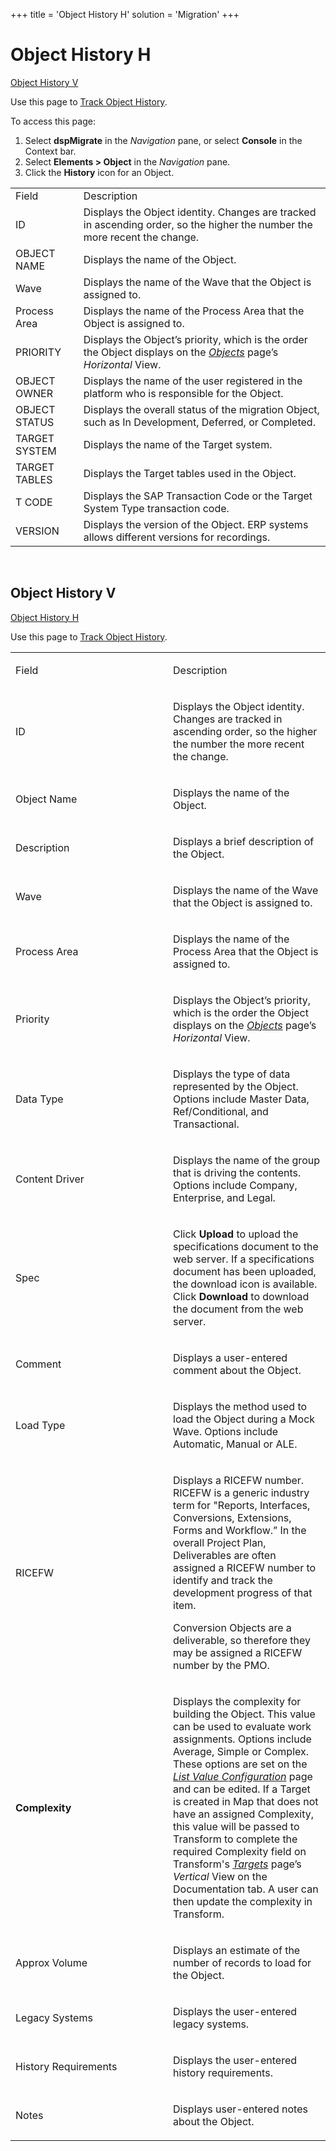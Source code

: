 +++
title = 'Object History H'
solution = 'Migration'
+++

# Object History H

[Object History V](#Object_History_V)

<div class="use">

Use this page to [Track Object
History](../Use_Cases/Configure_Object.htm#Track).

</div>

To access this page:

1.  Select <span style="font-weight: bold;">dspMigrate</span> in the
    <span style="font-style: italic;">Navigation</span> pane, or select
    <span style="font-weight: bold;">Console</span> in the Context bar.
2.  Select <span style="font-weight: bold;">Elements \> Object</span> in
    the <span style="font-style: italic;">Navigation</span> pane.
3.  Click the <span style="font-weight: bold;">History</span> icon for
    an
Object.

|               |                                                                                                                                    |
| ------------- | ---------------------------------------------------------------------------------------------------------------------------------- |
| Field         | Description                                                                                                                        |
| ID            | Displays the Object identity. Changes are tracked in ascending order, so the higher the number the more recent the change.         |
| OBJECT NAME   | Displays the name of the Object.                                                                                                   |
| Wave          | Displays the name of the Wave that the Object is assigned to.                                                                      |
| Process Area  | Displays the name of the Process Area that the Object is assigned to.                                                              |
| PRIORITY      | Displays the Object’s priority, which is the order the Object displays on the *[Objects](Objects_H.htm)* page’s *Horizontal* View. |
| OBJECT OWNER  | Displays the name of the user registered in the platform who is responsible for the Object.                                        |
| OBJECT STATUS | Displays the overall status of the migration Object, such as In Development, Deferred, or Completed.                               |
| TARGET SYSTEM | Displays the name of the Target system.                                                                                            |
| TARGET TABLES | Displays the Target tables used in the Object.                                                                                     |
| T CODE        | Displays the SAP Transaction Code or the Target System Type transaction code.                                                      |
| VERSION       | Displays the version of the Object. ERP systems allows different versions for recordings.                                          |

 

## <span id="Object_History_V"></span>Object History V

[Object History H](Object_History_H.htm)

<div class="use">

Use this page to [Track Object
History](../Use_Cases/Configure_Object.htm#Track).

</div>

<table>
<colgroup>
<col style="width: 50%" />
<col style="width: 50%" />
</colgroup>
<tbody>
<tr class="odd">
<td><p>Field</p></td>
<td><p>Description</p></td>
</tr>
<tr class="even">
<td><p>ID</p></td>
<td><p>Displays the Object identity. Changes are tracked in ascending order, so the higher the number the more recent the change.</p></td>
</tr>
<tr class="odd">
<td><p>Object Name</p></td>
<td><p>Displays the name of the Object.</p></td>
</tr>
<tr class="even">
<td><p>Description</p></td>
<td><p>Displays a brief description of the Object.</p></td>
</tr>
<tr class="odd">
<td><p>Wave</p></td>
<td><p>Displays the name of the Wave that the Object is assigned to.</p></td>
</tr>
<tr class="even">
<td><p>Process Area</p></td>
<td><p>Displays the name of the Process Area that the Object is assigned to.</p></td>
</tr>
<tr class="odd">
<td><p>Priority</p></td>
<td><p>Displays the Object’s priority, which is the order the Object displays on the <em><a href="Objects_H.htm">Objects</a></em> page’s <em>Horizontal</em> View.</p></td>
</tr>
<tr class="even">
<td><p>Data Type</p></td>
<td><p>Displays the type of data represented by the Object. Options include Master Data, Ref/Conditional, and Transactional.</p></td>
</tr>
<tr class="odd">
<td><p>Content Driver</p></td>
<td><p>Displays the name of the group that is driving the contents. Options include Company, Enterprise, and Legal.</p></td>
</tr>
<tr class="even">
<td><p>Spec</p></td>
<td><p>Click <strong>Upload</strong> to upload the specifications document to the web server. If a specifications document has been uploaded, the download icon is available. Click <strong>Download</strong> to download the document from the web server.</p></td>
</tr>
<tr class="odd">
<td><p>Comment</p></td>
<td><p>Displays a user-entered comment about the Object.</p></td>
</tr>
<tr class="even">
<td><p>Load Type</p></td>
<td><p>Displays the method used to load the Object during a Mock Wave. Options include Automatic, Manual or ALE.</p></td>
</tr>
<tr class="odd">
<td><p>RICEFW</p></td>
<td><p>Displays a RICEFW number. RICEFW is a generic industry term for &quot;Reports, Interfaces, Conversions, Extensions, Forms and Workflow.” In the overall Project Plan, Deliverables are often assigned a RICEFW number to identify and track the development progress of that item.  </p>
<p>Conversion Objects are a deliverable, so therefore they may be assigned a RICEFW number by the PMO.</p></td>
</tr>
<tr class="even">
<td><p><span style="font-weight: bold;">Complexity</span></p></td>
<td><p>Displays the complexity for building the Object. This value can be used to evaluate work assignments. Options include Average, Simple or Complex. These options are set on the <em><a href="List_Value_Configuration.htm">List Value Configuration</a></em> page and can be edited. If a Target is created in Map that does not have an assigned Complexity, this value will be passed to Transform to complete the required Complexity field on Transform's <em><a href="../../Transform/Page_Desc/Targets_H.htm">Targets</a></em> page’s <em>Vertical</em> View on the Documentation tab. A user can then update the complexity in Transform.</p></td>
</tr>
<tr class="odd">
<td><p>Approx Volume</p></td>
<td><p>Displays an estimate of the number of records to load for the Object.</p></td>
</tr>
<tr class="even">
<td><p>Legacy Systems</p></td>
<td><p>Displays the user-entered legacy systems.</p></td>
</tr>
<tr class="odd">
<td><p>History Requirements</p></td>
<td><p>Displays the user-entered history requirements.</p></td>
</tr>
<tr class="even">
<td><p>Notes</p></td>
<td><p>Displays user-entered notes about the Object.</p></td>
</tr>
</tbody>
</table>
